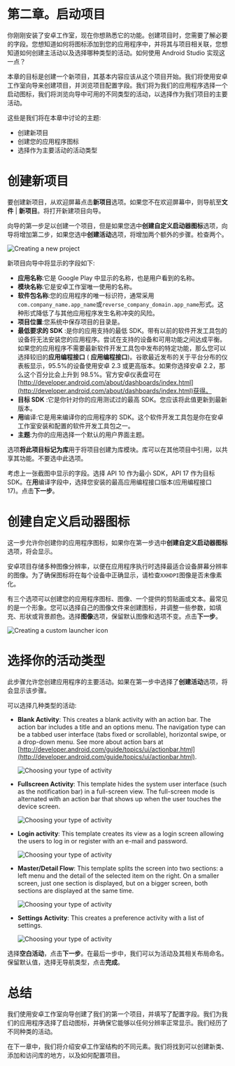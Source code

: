 # 第二章。启动项目

你刚刚安装了安卓工作室，现在你想熟悉它的功能。创建项目时，您需要了解必要的字段。您想知道如何将图标添加到您的应用程序中，并将其与项目相关联，您想知道如何创建主活动以及选择哪种类型的活动。如何使用 Android Studio 实现这一点？

本章的目标是创建一个新项目，其基本内容应该从这个项目开始。我们将使用安卓工作室向导来创建项目，并浏览项目配置字段。我们将为我们的应用程序选择一个启动图标，我们将浏览向导中可用的不同类型的活动，以选择作为我们项目的主要活动。

这些是我们将在本章中讨论的主题:

*   创建新项目
*   创建您的应用程序图标
*   选择作为主要活动的活动类型

# 创建新项目

要创建新项目，从欢迎屏幕点击**新项目**选项。如果您不在欢迎屏幕中，则导航至**文件** | **新项目**。将打开新建项目向导。

向导的第一步足以创建一个项目，但是如果您选中**创建自定义启动器图标**选项，向导将增加第二步，如果您选中**创建活动**选项，将增加两个额外的步骤。检查两个。

![Creating a new project](graphics/5273OS_02_01.jpg)

新项目向导中将显示的字段如下:

*   **应用名称**:它是 Google Play 中显示的名称，也是用户看到的名称。
*   **模块名称**:它是安卓工作室唯一使用的名称。
*   **软件包名称**:您的应用程序的唯一标识符，通常采用`com.company_name.app_name`或`reverse_company_domain.app_name`形式。这种形式降低了与其他应用程序发生名称冲突的风险。
*   **项目位置**:您系统中保存项目的目录是。
*   **最低要求的 SDK** :是你的应用支持的最低 SDK。带有以前的软件开发工具包的设备将无法安装您的应用程序。尝试在支持的设备和可用功能之间达成平衡。如果您的应用程序不需要最新软件开发工具包中发布的特定功能，那么您可以选择较旧的**应用编程接口** ( **应用编程接口**)。谷歌最近发布的关于平台分布的仪表板显示，95.5%的设备使用安卓 2.3 或更高版本。如果你选择安卓 2.2，那么这个百分比会上升到 98.5%。官方安卓仪表盘可在[http://developer.android.com/about/dashboards/index.html](http://developer.android.com/about/dashboards/index.html)获得。
*   **目标 SDK** :它是你针对你的应用测试过的最高 SDK。您应该将此值更新到最新版本。
*   **用**编译:它是用来编译你的应用程序的 SDK。这个软件开发工具包是你在安卓工作室安装和配置的软件开发工具包之一。
*   **主题**:为你的应用选择一个默认的用户界面主题。

选项**将此项目标记为库**用于将项目创建为库模块。库可以在其他项目中引用，以共享其功能。不要选中此选项。

考虑上一张截图中显示的字段。选择 API 10 作为最小 SDK，API 17 作为目标 SDK。在**用**编译字段中，选择您安装的最高应用编程接口版本(应用编程接口 17)。点击**下一步**。

# 创建自定义启动器图标

这一步允许你创建你的应用程序图标，如果你在第一步选中**创建自定义启动器图标**选项，将会显示。

安卓项目存储多种图像分辨率，以便在应用程序执行时选择最适合设备屏幕分辨率的图像。为了确保图标将在每个设备中正确显示，请检查`XXHDPI`图像是否未像素化。

有三个选项可以创建您的应用程序图标、图像、一个提供的剪贴画或文本。最常见的是一个形象。您可以选择自己的图像文件来创建图标，并调整一些参数，如填充、形状或背景颜色。选择**图像**选项，保留默认图像和选项不变。点击**下一步**。

![Creating a custom launcher icon](graphics/5273OS_02_02.jpg)

# 选择你的活动类型

此步骤允许您创建应用程序的主要活动。如果在第一步中选择了**创建活动**选项，将会显示该步骤。

可以选择几种类型的活动:

*   **Blank Activity**: This creates a blank activity with an action bar. The action bar includes a title and an options menu. The navigation type can be a tabbed user interface (tabs fixed or scrollable), horizontal swipe, or a drop-down menu. See more about action bars at [http://developer.android.com/guide/topics/ui/actionbar.html](http://developer.android.com/guide/topics/ui/actionbar.html).

    ![Choosing your type of activity](graphics/5273OS_02_03.jpg)

*   **Fullscreen Activity**: This template hides the system user interface (such as the notification bar) in a full-screen view. The full-screen mode is alternated with an action bar that shows up when the user touches the device screen.

    ![Choosing your type of activity](graphics/5273OS_02_04.jpg)

*   **Login activity**: This template creates its view as a login screen allowing the users to log in or register with an e-mail and password.

    ![Choosing your type of activity](graphics/5273OS_02_05.jpg)

*   **Master/Detail Flow**: This template splits the screen into two sections: a left menu and the detail of the selected item on the right. On a smaller screen, just one section is displayed, but on a bigger screen, both sections are displayed at the same time.

    ![Choosing your type of activity](graphics/5273OS_02_06.jpg)

*   **Settings Activity**: This creates a preference activity with a list of settings.

    ![Choosing your type of activity](graphics/5273OS_02_07.jpg)

选择**空白活动**，点击**下一步**。在最后一步中，我们可以为活动及其相关布局命名。保留默认值，选择无导航类型，点击**完成**。

# 总结

我们使用安卓工作室向导创建了我们的第一个项目，并填写了配置字段。我们为我们的应用程序选择了启动图标，并确保它能够以任何分辨率正常显示。我们经历了不同种类的活动。

在下一章中，我们将介绍安卓工作室结构的不同元素。我们将找到可以创建新类、添加和访问库的地方，以及如何配置项目。